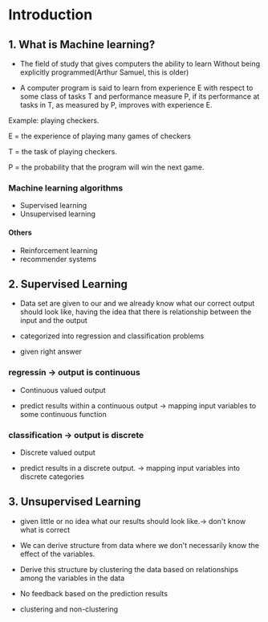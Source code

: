 # Introduction

## 1. What is Machine learning?

* The field of study that gives computers the ability to learn
Without being explicitly programmed(Arthur Samuel, this is older)

* A computer program is said to learn from experience E with respect to some class of tasks T and performance measure P, if its performance at tasks in T, as measured by P, improves with experience E.

Example: playing checkers.

E = the experience of playing many games of checkers

T = the task of playing checkers.

P = the probability that the program will win the next game.


### Machine learning algorithms

* Supervised learning
* Unsupervised learning

#### Others 
* Reinforcement learning
* recommender systems

## 2. Supervised Learning

* Data set are given to our and we already know what our correct output should look like, having the idea that there is relationship between the input and the output

* categorized into regression and classification problems

* given right answer

### regressin -> output is continuous 

* Continuous valued output

* predict results within a continuous output -> mapping input variables to some continuous function

### classification -> output is discrete

* Discrete valued output

* predict results in a discrete output. -> mapping input variables into discrete categories


## 3. Unsupervised Learning

* given little or no idea what our results should look like.-> don't know what is correct

*  We can derive structure from data where we don't necessarily know the effect of the variables.

* Derive this structure by clustering the data based on relationships among the variables in the data

* No feedback based on the prediction results

* clustering and non-clustering




